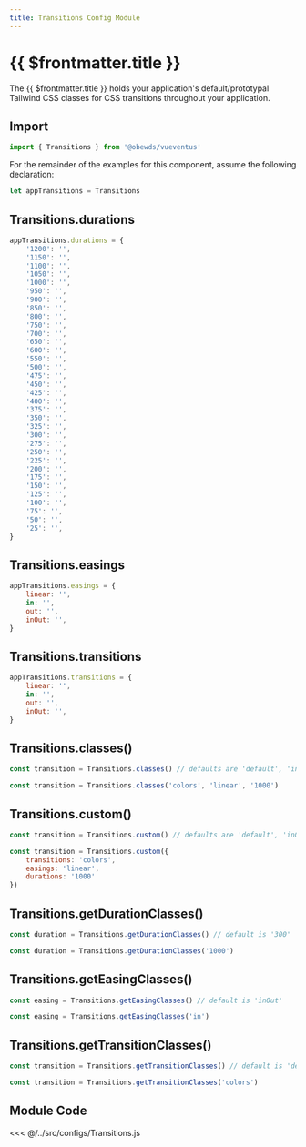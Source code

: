 ```yaml
---
title: Transitions Config Module
---
```


<script setup>
    import DocsPackageVersion from '../../../src/views/compos/DocsPackageVersion.vue'
</script>







# {{ $frontmatter.title }}

The {{ $frontmatter.title }} holds your application's default/prototypal Tailwind CSS classes for CSS transitions throughout your application.





## Import

```javascript
import { Transitions } from '@obewds/vueventus'
```

For the remainder of the examples for this component, assume the following declaration:

```javascript
let appTransitions = Transitions
```






## Transitions.durations

```javascript
appTransitions.durations = {
    '1200': '',
    '1150': '',
    '1100': '',
    '1050': '',
    '1000': '',
    '950': '',
    '900': '',
    '850': '',
    '800': '',
    '750': '',
    '700': '',
    '650': '',
    '600': '',
    '550': '',
    '500': '',
    '475': '',
    '450': '',
    '425': '',
    '400': '',
    '375': '',
    '350': '',
    '325': '',
    '300': '',
    '275': '',
    '250': '',
    '225': '',
    '200': '',
    '175': '',
    '150': '',
    '125': '',
    '100': '',
    '75': '',
    '50': '',
    '25': '',
}
```






## Transitions.easings

```javascript
appTransitions.easings = {
    linear: '',
    in: '',
    out: '',
    inOut: '',
}
```






## Transitions.transitions

```javascript
appTransitions.transitions = {
    linear: '',
    in: '',
    out: '',
    inOut: '',
}
```






## Transitions.classes()

```javascript
const transition = Transitions.classes() // defaults are 'default', 'inOut', '300'
```

```javascript
const transition = Transitions.classes('colors', 'linear', '1000')
```






## Transitions.custom()

```javascript
const transition = Transitions.custom() // defaults are 'default', 'inOut', '300'
```

```javascript
const transition = Transitions.custom({
    transitions: 'colors',
    easings: 'linear',
    durations: '1000'
})
```





## Transitions.getDurationClasses()

```javascript
const duration = Transitions.getDurationClasses() // default is '300'
```

```javascript
const duration = Transitions.getDurationClasses('1000')
```






## Transitions.getEasingClasses()

```javascript
const easing = Transitions.getEasingClasses() // default is 'inOut'
```

```javascript
const easing = Transitions.getEasingClasses('in')
```






## Transitions.getTransitionClasses()

```javascript
const transition = Transitions.getTransitionClasses() // default is 'default'
```

```javascript
const transition = Transitions.getTransitionClasses('colors')
```









## Module Code

<<< @/../src/configs/Transitions.js






<DocsPackageVersion/>



